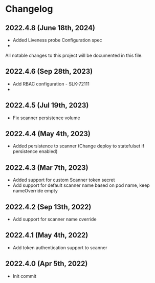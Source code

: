 # Changelog

## 2022.4.8 (June 18th, 2024)
* Added Liveness probe Configuration spec
* 
All notable changes to this project will be documented in this file.
## 2022.4.6 (Sep 28th, 2023)
* Add RBAC configuration - SLK-72111
* 
## 2022.4.5 (Jul 19th, 2023)
* Fix scanner persistence volume

## 2022.4.4 (May 4th, 2023)
* Added persistence to scanner (Change deploy to statefulset if persistence enabled)

## 2022.4.3 (Mar 7th, 2023)
* Added support for custom Scanner token secret
* Add support for default scanner name based on pod name, keep nameOverride empty

## 2022.4.2 (Sep 13th, 2022)
* Add support for scanner name override

## 2022.4.1 (May 4th, 2022)
* Add token authentication support to scanner

## 2022.4.0 (Apr 5th, 2022)
* Init commit

